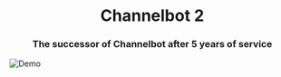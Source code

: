 <h1 align="center">Channelbot 2</h1>
<h3 align="center">The successor of Channelbot after 5 years of service</h3>
<img align="center" alt="Demo" src="https://i.imgur.com/t3yUjch.png"  />
